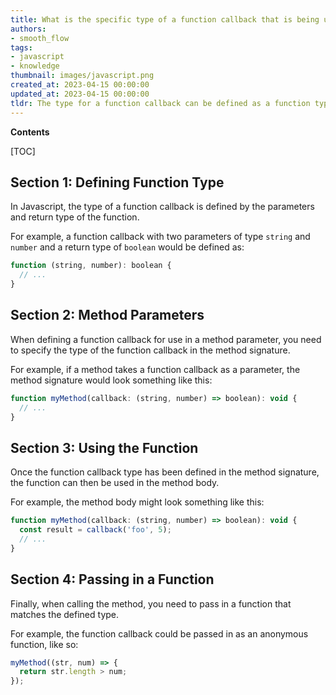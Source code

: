 ```yaml
---
title: What is the specific type of a function callback that is being used as a parameter in a method?
authors:
- smooth_flow
tags:
- javascript
- knowledge
thumbnail: images/javascript.png
created_at: 2023-04-15 00:00:00
updated_at: 2023-04-15 00:00:00
tldr: The type for a function callback can be defined as a function type with its parameters and return type specified.
---
```


**Contents**

[TOC]

## Section 1: Defining Function Type

In Javascript, the type of a function callback is defined by the parameters and return type of the function. 

For example, a function callback with two parameters of type `string` and `number` and a return type of `boolean` would be defined as:

```javascript
function (string, number): boolean {
  // ...
}
```

## Section 2: Method Parameters

When defining a function callback for use in a method parameter, you need to specify the type of the function callback in the method signature.

For example, if a method takes a function callback as a parameter, the method signature would look something like this:

```javascript
function myMethod(callback: (string, number) => boolean): void {
  // ...
}
```

## Section 3: Using the Function

Once the function callback type has been defined in the method signature, the function can then be used in the method body.

For example, the method body might look something like this:

```javascript
function myMethod(callback: (string, number) => boolean): void {
  const result = callback('foo', 5);
  // ...
}
```

## Section 4: Passing in a Function

Finally, when calling the method, you need to pass in a function that matches the defined type.

For example, the function callback could be passed in as an anonymous function, like so:

```javascript
myMethod((str, num) => {
  return str.length > num;
});
```
